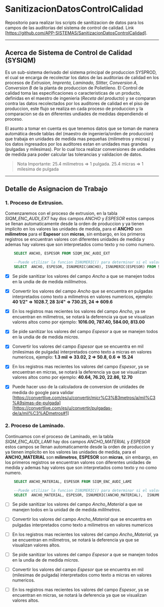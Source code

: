 # SanitizacionDatosControlCalidad
Repositorio para realizar los scripts de sanitizacion de datos para los campos de las auditorias del sistema de control de calidad.
Link [https://github.com/APP-SISTEMAS/SanitizacionDatosControlCalidad].

---

## Acerca de Sistema de Control de Calidad (SYSIQM)
Es un sub-sistema derivado del sistema principal de produccion SYSPROD, el cual se encarga de recolectar los datos de las auditorias de calidad en los procesos de *Extrusion, Imprenta, Laminado, Slitter, Conversion A, Conversion B* de la planta de produccion de Polietileno.
El Control de calidad toma las especificaciones o caracteristicas de un producto, definidas en el maestro de ingenieria (*Receta del producto*) y se comparan contra las datos recolectados por los auditores de calidad en el piso de produccion, este flujo se realiza en cada proceso de produccion y la comparacion se da en diferentes undiades de medidas dependiendo el proceso.

El asunto a tomar en cuenta es que tenemos datos que se toman de manera automática desde tablas del (maestro de ingeniería/orden de produccion) que trabaja en unidades de medida mas pequeñas (milimetros y micras) y los datos ingresados por los auditores estan en unidades mas grandes (pulgadas y milesimas). Por lo cual toca realizar conversiones de undiades de medida para poder calcular las tolerancias y validacion de datos.

> Nota Importante:
>   25.4 milimetros => 1 pulgada.
>   25.4 micras     => 1 milesima de pulgada

---
## Detalle de Asignacion de Trabajo



### 1. Proceso de Extrusion.   

Comenzaremos con el proceso de extrusion, en la tabla *SIQM_ENC_AUDI_EXT* hay dos campos *ANCHO* y *ESPESOR* estos campos se llenan automaticamente desde la orden de produccion y ya tienen implicito en los valores las unidades de medida, para el **ANCHO** son **milimetros** para el **Espesor** son **micras**, sin embargo, en los primeros registros se encuentran valores con diferentes unidades de medida y ademas hay valores que son interpretados como texto y no como numero.

```sql
    SELECT ANCHO, ESPESOR FROM SIQM_ENC_AUDI_EXT

    --Puede utilizar la funcion ISNUMERIC() para determinar si el valor es numerico, devuelve 1 en caso verdadero, 0 para falso.
    SELECT  ANCHO, ESPESOR, ISNUMERIC(ANCHO), ISNUMERIC(ESPESOR) FROM SIQM_ENC_AUDI_EXT
```
- [x] Se pide sanitizar los valores del campo *Ancho* a que se manejen todos en la undia de de medida *mililmetros*.
- [x] Convertir los valores del campo *Ancho* que se encuentra en pulgadas interpretados como texto a milimetros en valores numericos, ejemplo: **40 1/2" => 1028.7, 28 3/4" => 730.25, 24 => 609.6**
- [x] En los registros mas recientes los valores del campo *Ancho*, ya se encuentran en milimetros, se notará la deferencia ya que se visualizan valores altos como por ejemplo: **1016.00, 787.40, 584.00, 813.00**

- [x] Se pide sanitizar los valores del campo *Espesor* a que se manejen todos en la undia de de medida *micras*.
- [x] Convertir los valores del campo *Espesor* que se encuentra en mil (milesimas de pulgada) interpretados como texto a micras en valores numericos, ejemplo: **1.3 mil => 33.02, 2 => 50.8, 0.6 => 15.24**
- [x] En los registros mas recientes los valores del campo *Espesor*, ya se encuentran en micras, se notará la deferencia ya que se visualizan valores altos como por ejemplo: **40.64, 76.20, 22.86, 12.70**
- [x] Puede hacer uso de la calculadora de conversion de unidades de medida do google para validar [https://convertlive.com/es/u/convertir/micr%C3%B3metros/a/mil%C3%A9simas-de-pulgada]
[https://convertlive.com/es/u/convertir/pulgadas-de/a/mil%C3%ADmetros#1]

### 2. Proceso de Laminado.   

Continuamos con el proceso de Laminado, en la tabla *SIQM_ENC_AUDI_LAMI* hay dos campos *ANCHO_MATERIAL* y *ESPESOR* estos campos se llenan automaticamente desde la orden de produccion y ya tienen implicito en los valores las unidades de medida, para el **ANCHO_MATERIAL** son **milimetros**, **ESPESOR** son **micras**, sin embargo, en los primeros registros se encuentran valores con diferentes unidades de medida y ademas hay valores que son interpretados como texto y no como numero.

```sql
    SELECT ANCHO_MATERIAL, ESPESOR FROM SIQM_ENC_AUDI_LAMI

    --Puede utilizar la funcion ISNUMERIC() para determinar si el valor es numerico, devuelve 1 en caso verdadero, 0 para falso.
    SELECT  ANCHO_MATERIAL, ESPESOR, ISNUMERIC(ANCHO_MATERIAL),  ISNUMERIC(ESPESOR) FROM SIQM_ENC_AUDI_LAMI
```
- [ ] Se pide sanitizar los valores del campo *Ancho_Material* a que se manejen todos en la unidad de de medida *mililmetros*.
- [ ] Convertir los valores del campo *Ancho_Material* que se encuentra en pulgadas interpretados como texto a milimetros en valores numericos
- [ ] En los registros mas recientes los valores del campo *Ancho_Material*, ya se encuentran en milimetros, se notará la deferencia ya que se visualizan valores altos.

- [ ] Se pide sanitizar los valores del campo *Espesor* a que se manejen todos en la undia de de medida *micras*.
- [ ] Convertir los valores del campo *Espesor* que se encuentra en mil (milesimas de pulgada) interpretados como texto a micras en valores numericos.
- [ ] En los registros mas recientes los valores del campo *Espesor*, ya se encuentran en micras, se notará la deferencia ya que se visualizan valores altos.

